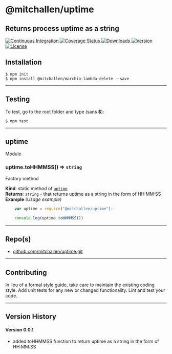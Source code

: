 @mitchallen/uptime
==
Returns process uptime as a string
--

<p align="left">
  <a href="https://travis-ci.org/mitchallen/uptime">
    <img src="https://img.shields.io/travis/mitchallen/uptime.svg?style=flat-square" alt="Continuous Integration">
  </a>
  <a href="https://codecov.io/gh/mitchallen/uptime">
    <img src="https://codecov.io/gh/mitchallen/uptime/branch/master/graph/badge.svg" alt="Coverage Status">
  </a>
  <a href="https://npmjs.org/package/uptime">
    <img src="http://img.shields.io/npm/dt/uptime.svg?style=flat-square" alt="Downloads">
  </a>
  <a href="https://npmjs.org/package/uptime">
    <img src="http://img.shields.io/npm/v/uptime.svg?style=flat-square" alt="Version">
  </a>
  <a href="https://npmjs.com/package/uptime">
    <img src="https://img.shields.io/github/license/mitchallen/uptime.svg" alt="License"></a>
  </a>
</p>

## Installation

    $ npm init
    $ npm install @mitchallen/marchio-lambda-delete --save
  
* * *

## Testing

To test, go to the root folder and type (sans __$__):

    $ npm test
   
* * * 

<a name="module_uptime"></a>

## uptime
Module

<a name="module_uptime.toHHMMSS"></a>

### uptime.toHHMMSS() ⇒ <code>string</code>
Factory method

**Kind**: static method of <code>[uptime](#module_uptime)</code>  
**Returns**: <code>string</code> - that returns uptime as a string in the form of HH:MM:SS  
**Example** *(Usage example)*  
```js
    var uptime = require("@mitchallen/uptime");
 
    console.log(uptime.toHHMMSS())
```

* * *
 
## Repo(s)

* [github.com/mitchallen/uptime.git](https://github.com/mitchallen/uptime.git)

* * *

## Contributing

In lieu of a formal style guide, take care to maintain the existing coding style.
Add unit tests for any new or changed functionality. Lint and test your code.

* * *

## Version History

#### Version 0.0.1

* added toHHMMSS function to return uptime as a string in the form of HH:MM:SS

